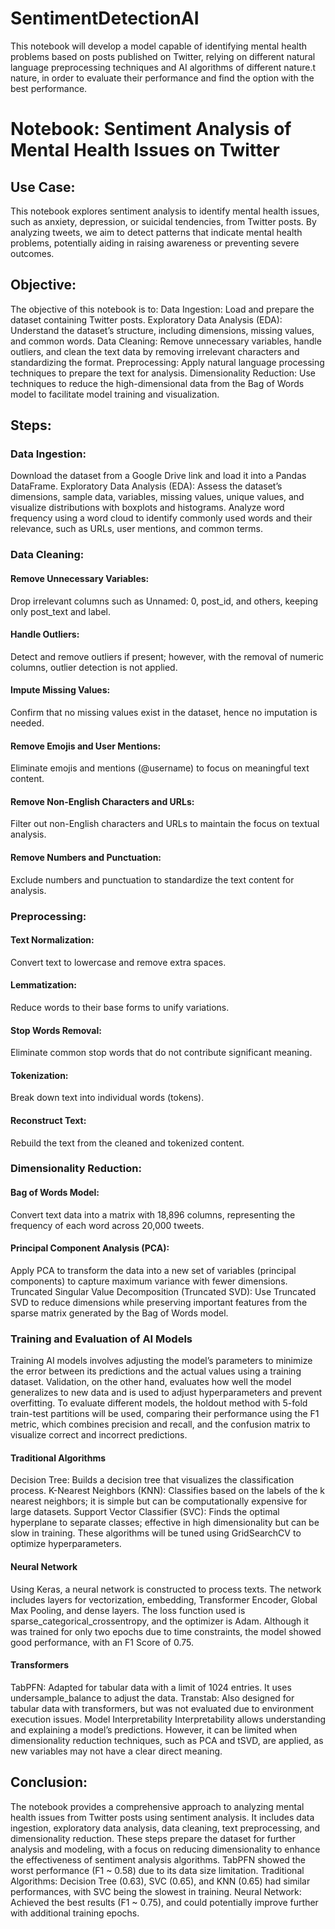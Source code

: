 # SentimentDetectionAI
This notebook will develop a model capable of identifying mental health problems based on posts published on Twitter, relying on different natural language preprocessing techniques and AI algorithms of different nature.t nature, in order to evaluate their performance and find the option with the best performance.

# Notebook: Sentiment Analysis of Mental Health Issues on Twitter

## Use Case:
This notebook explores sentiment analysis to identify mental health issues, such as anxiety, depression, or suicidal tendencies, from Twitter posts. By analyzing tweets, we aim to detect patterns that indicate mental health problems, potentially aiding in raising awareness or preventing severe outcomes.

## Objective:
The objective of this notebook is to:
Data Ingestion: Load and prepare the dataset containing Twitter posts.
Exploratory Data Analysis (EDA): Understand the dataset’s structure, including dimensions, missing values, and common words.
Data Cleaning: Remove unnecessary variables, handle outliers, and clean the text data by removing irrelevant characters and standardizing the format.
Preprocessing: Apply natural language processing techniques to prepare the text for analysis.
Dimensionality Reduction: Use techniques to reduce the high-dimensional data from the Bag of Words model to facilitate model training and visualization.

## Steps:

### Data Ingestion:
Download the dataset from a Google Drive link and load it into a Pandas DataFrame.
Exploratory Data Analysis (EDA):
Assess the dataset’s dimensions, sample data, variables, missing values, unique values, and visualize distributions with boxplots and histograms.
Analyze word frequency using a word cloud to identify commonly used words and their relevance, such as URLs, user mentions, and common terms.

### Data Cleaning:

#### Remove Unnecessary Variables:
Drop irrelevant columns such as Unnamed: 0, post_id, and others, keeping only post_text and label.

#### Handle Outliers:
Detect and remove outliers if present; however, with the removal of numeric columns, outlier detection is not applied.

#### Impute Missing Values:
Confirm that no missing values exist in the dataset, hence no imputation is needed.

#### Remove Emojis and User Mentions:
Eliminate emojis and mentions (@username) to focus on meaningful text content.

#### Remove Non-English Characters and URLs:
Filter out non-English characters and URLs to maintain the focus on textual analysis.

#### Remove Numbers and Punctuation:
Exclude numbers and punctuation to standardize the text content for analysis.

### Preprocessing:

#### Text Normalization:
Convert text to lowercase and remove extra spaces.

#### Lemmatization:
Reduce words to their base forms to unify variations.

#### Stop Words Removal:
Eliminate common stop words that do not contribute significant meaning.

#### Tokenization:
Break down text into individual words (tokens).

#### Reconstruct Text:
Rebuild the text from the cleaned and tokenized content.

### Dimensionality Reduction:

#### Bag of Words Model:
Convert text data into a matrix with 18,896 columns, representing the frequency of each word across 20,000 tweets.

#### Principal Component Analysis (PCA):
Apply PCA to transform the data into a new set of variables (principal components) to capture maximum variance with fewer dimensions.
Truncated Singular Value Decomposition (Truncated SVD):
Use Truncated SVD to reduce dimensions while preserving important features from the sparse matrix generated by the Bag of Words model.

### Training and Evaluation of AI Models
Training AI models involves adjusting the model’s parameters to minimize the error between its predictions and the actual values using a training dataset. Validation, on the other hand, evaluates how well the model generalizes to new data and is used to adjust hyperparameters and prevent overfitting.
To evaluate different models, the holdout method with 5-fold train-test partitions will be used, comparing their performance using the F1 metric, which combines precision and recall, and the confusion matrix to visualize correct and incorrect predictions.

#### Traditional Algorithms
Decision Tree: Builds a decision tree that visualizes the classification process.
K-Nearest Neighbors (KNN): Classifies based on the labels of the k nearest neighbors; it is simple but can be computationally expensive for large datasets.
Support Vector Classifier (SVC): Finds the optimal hyperplane to separate classes; effective in high dimensionality but can be slow in training.
These algorithms will be tuned using GridSearchCV to optimize hyperparameters.

#### Neural Network
Using Keras, a neural network is constructed to process texts. The network includes layers for vectorization, embedding, Transformer Encoder, Global Max Pooling, and dense layers. The loss function used is sparse_categorical_crossentropy, and the optimizer is Adam. Although it was trained for only two epochs due to time constraints, the model showed good performance, with an F1 Score of 0.75.

#### Transformers
TabPFN: Adapted for tabular data with a limit of 1024 entries. It uses undersample_balance to adjust the data.
Transtab: Also designed for tabular data with transformers, but was not evaluated due to environment execution issues.
Model Interpretability
Interpretability allows understanding and explaining a model’s predictions. However, it can be limited when dimensionality reduction techniques, such as PCA and tSVD, are applied, as new variables may not have a clear direct meaning.

## Conclusion:
The notebook provides a comprehensive approach to analyzing mental health issues from Twitter posts using sentiment analysis. It includes data ingestion, exploratory data analysis, data cleaning, text preprocessing, and dimensionality reduction. These steps prepare the dataset for further analysis and modeling, with a focus on reducing dimensionality to enhance the effectiveness of sentiment analysis algorithms.
TabPFN showed the worst performance (F1 ~ 0.58) due to its data size limitation.
Traditional Algorithms: Decision Tree (0.63), SVC (0.65), and KNN (0.65) had similar performances, with SVC being the slowest in training.
Neural Network: Achieved the best results (F1 ~ 0.75), and could potentially improve further with additional training epochs.
